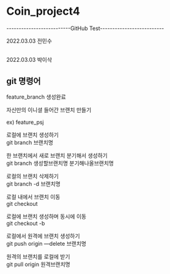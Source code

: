 # Coin_project4

--------------------------GitHub Test--------------------------

2022.03.03 전민수

##

2022.03.03 박이삭

## git 명령어

feature_branch 생성완료

자신만의 이니셜 들어간 브랜치 만들기

ex)
feature_psj

로컬에 브랜치 생성하기  
git branch 브랜치명

한 브랜치에서 새로 브랜치 분기해서 생성하기  
git branch 생성할브랜치명 분기해나올브랜치명

로컬의 브랜치 삭제하기  
git branch -d 브랜치명

로컬 내에서 브랜치 이동  
git checkout

로컬에 브랜치 생성하며 동시에 이동  
git checkout -b

로컬에서 원격에 브랜치 생성하기  
git push origin —delete 브랜치명

원격의 브랜치를 로컬에 받기  
git pull origin 원격브랜치명
